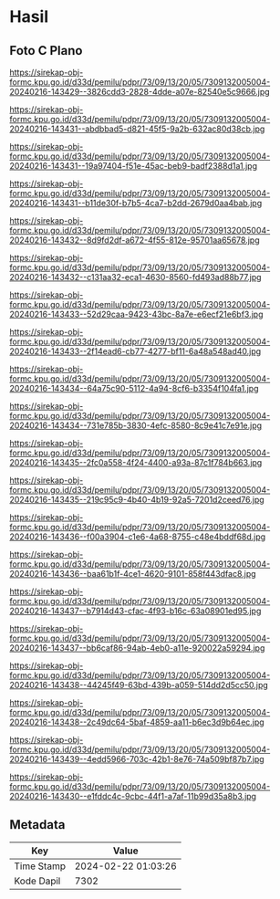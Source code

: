 # Hasil

## Foto C Plano

https://sirekap-obj-formc.kpu.go.id/d33d/pemilu/pdpr/73/09/13/20/05/7309132005004-20240216-143429--3826cdd3-2828-4dde-a07e-82540e5c9666.jpg

https://sirekap-obj-formc.kpu.go.id/d33d/pemilu/pdpr/73/09/13/20/05/7309132005004-20240216-143431--abdbbad5-d821-45f5-9a2b-632ac80d38cb.jpg

https://sirekap-obj-formc.kpu.go.id/d33d/pemilu/pdpr/73/09/13/20/05/7309132005004-20240216-143431--19a97404-f51e-45ac-beb9-badf2388d1a1.jpg

https://sirekap-obj-formc.kpu.go.id/d33d/pemilu/pdpr/73/09/13/20/05/7309132005004-20240216-143431--b11de30f-b7b5-4ca7-b2dd-2679d0aa4bab.jpg

https://sirekap-obj-formc.kpu.go.id/d33d/pemilu/pdpr/73/09/13/20/05/7309132005004-20240216-143432--8d9fd2df-a672-4f55-812e-95701aa65678.jpg

https://sirekap-obj-formc.kpu.go.id/d33d/pemilu/pdpr/73/09/13/20/05/7309132005004-20240216-143432--c131aa32-eca1-4630-8560-fd493ad88b77.jpg

https://sirekap-obj-formc.kpu.go.id/d33d/pemilu/pdpr/73/09/13/20/05/7309132005004-20240216-143433--52d29caa-9423-43bc-8a7e-e6ecf21e6bf3.jpg

https://sirekap-obj-formc.kpu.go.id/d33d/pemilu/pdpr/73/09/13/20/05/7309132005004-20240216-143433--2f14ead6-cb77-4277-bf11-6a48a548ad40.jpg

https://sirekap-obj-formc.kpu.go.id/d33d/pemilu/pdpr/73/09/13/20/05/7309132005004-20240216-143434--64a75c90-5112-4a94-8cf6-b3354f104fa1.jpg

https://sirekap-obj-formc.kpu.go.id/d33d/pemilu/pdpr/73/09/13/20/05/7309132005004-20240216-143434--731e785b-3830-4efc-8580-8c9e41c7e91e.jpg

https://sirekap-obj-formc.kpu.go.id/d33d/pemilu/pdpr/73/09/13/20/05/7309132005004-20240216-143435--2fc0a558-4f24-4400-a93a-87c1f784b663.jpg

https://sirekap-obj-formc.kpu.go.id/d33d/pemilu/pdpr/73/09/13/20/05/7309132005004-20240216-143435--219c95c9-4b40-4b19-92a5-7201d2ceed76.jpg

https://sirekap-obj-formc.kpu.go.id/d33d/pemilu/pdpr/73/09/13/20/05/7309132005004-20240216-143436--f00a3904-c1e6-4a68-8755-c48e4bddf68d.jpg

https://sirekap-obj-formc.kpu.go.id/d33d/pemilu/pdpr/73/09/13/20/05/7309132005004-20240216-143436--baa61b1f-4ce1-4620-9101-858f443dfac8.jpg

https://sirekap-obj-formc.kpu.go.id/d33d/pemilu/pdpr/73/09/13/20/05/7309132005004-20240216-143437--b7914d43-cfac-4f93-b16c-63a08901ed95.jpg

https://sirekap-obj-formc.kpu.go.id/d33d/pemilu/pdpr/73/09/13/20/05/7309132005004-20240216-143437--bb6caf86-94ab-4eb0-a11e-920022a59294.jpg

https://sirekap-obj-formc.kpu.go.id/d33d/pemilu/pdpr/73/09/13/20/05/7309132005004-20240216-143438--44245f49-63bd-439b-a059-514dd2d5cc50.jpg

https://sirekap-obj-formc.kpu.go.id/d33d/pemilu/pdpr/73/09/13/20/05/7309132005004-20240216-143438--2c49dc64-5baf-4859-aa11-b6ec3d9b64ec.jpg

https://sirekap-obj-formc.kpu.go.id/d33d/pemilu/pdpr/73/09/13/20/05/7309132005004-20240216-143439--4edd5966-703c-42b1-8e76-74a509bf87b7.jpg

https://sirekap-obj-formc.kpu.go.id/d33d/pemilu/pdpr/73/09/13/20/05/7309132005004-20240216-143430--e1fddc4c-9cbc-44f1-a7af-11b99d35a8b3.jpg


## Metadata

| Key        | Value               |
| ---------- | ------------------- |
| Time Stamp | 2024-02-22 01:03:26 |
| Kode Dapil | 7302                |



